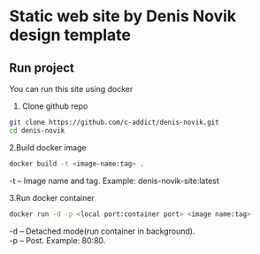 # Static web site by Denis Novik design template

## Run project

You can run this site using docker

1. Clone github repo
```bash
git clone https://github.com/c-addict/denis-novik.git
cd denis-novik
```

2.Build docker image
```bash
docker build -t <image-name:tag> .
```
-t – Image name and tag. Example: denis-novik-site:latest

3.Run docker container
```bash
docker run -d -p <local port:container port> <image name:tag>
```

-d – Detached mode(run container in background). <br>
-p – Post. Example: 80:80.
